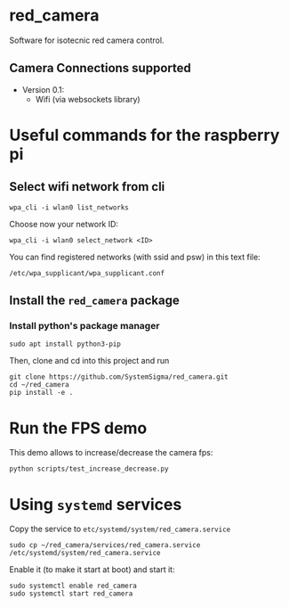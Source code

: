 # red_camera

Software for isotecnic red camera control.

## Camera Connections supported 

- Version 0.1:
    - Wifi (via websockets library)

# Useful commands for the raspberry pi 

## Select wifi network from cli

```
wpa_cli -i wlan0 list_networks
```
Choose now your network ID:

```
wpa_cli -i wlan0 select_network <ID>
```

You can find registered networks (with ssid and psw) in this text file:

```
/etc/wpa_supplicant/wpa_supplicant.conf
```

## Install the `red_camera` package

### Install python's package manager

```
sudo apt install python3-pip
```
Then, clone and cd into this project and run 

```
git clone https://github.com/SystemSigma/red_camera.git
cd ~/red_camera
pip install -e .
```

# Run the FPS demo

This demo allows to increase/decrease the camera fps:
```
python scripts/test_increase_decrease.py
```


# Using `systemd` services

Copy the service to `etc/systemd/system/red_camera.service`
```
sudo cp ~/red_camera/services/red_camera.service /etc/systemd/system/red_camera.service
```

Enable it (to make it start at boot) and start it:

```
sudo systemctl enable red_camera
sudo systemctl start red_camera
```
